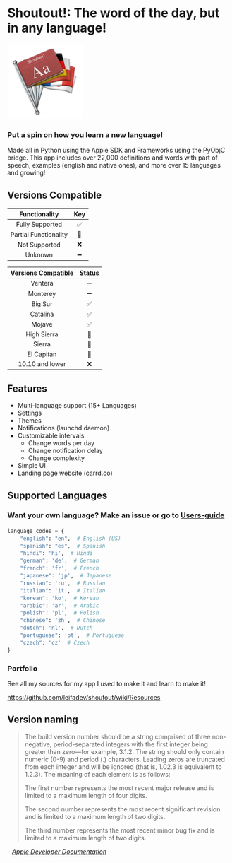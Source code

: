 # Shoutout!: The word of the day, but in any language!

<img src="https://github.com/leifadev/shoutout/blob/main/src/resources/images/shoutout_logo.png" height="170" width="170"/>

### **Put a spin on how you learn a new language!**

Made all in Python using the Apple SDK and Frameworks using the PyObjC bridge. This app includes over 22,000 definitions and words with part of speech, examples (english and native ones), and more over 15 languages and growing!


## Versions Compatible
|           Functionality           |        Key    	|
|:---------------------------------:|:-----------------:|
|          Fully Supported          |:white_check_mark:| 	
|     Partial Functionality         |         🔵        | 	
|           Not Supported           |         ❌        | 	
|            Unknown                |         ➖       | 	


|         Versions Compatible       |      Status      	|
|:---------------------------------:|:-----------------:|
|          Ventera                  |          ➖       | 	
|          Monterey                 |          ➖       | 	
|          Big Sur                  | :white_check_mark:| 	
|          Catalina                 | :white_check_mark:|  	
|            Mojave                 | :white_check_mark:|  	
|         High Sierra               |         🔵        | 
|           Sierra                  |         🔵   	   |  
|           El Capitan              |         🔵        | 	
|   10.10 and lower                 |         ❌        |

## Features
- Multi-language support (15+ Languages)
- Settings
- Themes
- Notifications (launchd daemon)
- Customizable intervals
    - Change words per day
    - Change notification delay
    - Change complexity
- Simple UI
- Landing page website (carrd.co)

## Supported Languages
### Want your own language? Make an issue or go to [Users-guide](https://github.com/leifadev/shoutout/wiki/Users)
```py
language_codes = {
    "english": "en",  # English (US)
    "spanish": "es",  # Spanish
    "hindi": 'hi',  # Hindi
    "german": 'de',  # German
    "french": 'fr',  # French
    "japanese": 'jp',  # Japanese
    "russian": 'ru',  # Russian
    "italian": 'it',  # Italian
    "korean": 'ko',  # Korean
    "arabic": 'ar',  # Arabic
    "polish": 'pl',  # Polish
    "chinese": 'zh',  # Chinese
    "dutch": 'nl',  # Dutch
    "portuguese": 'pt',  # Portuguese
    "czech": 'cz'  # Czech
}
```


### Portfolio
See all my sources for my app I used to make it and learn to make it!

https://github.com/leifadev/shoutout/wiki/Resources

## Version naming
> The build version number should be a string comprised of three non-negative, period-separated integers with the first integer being greater than zero—for example, 3.1.2. The string should only contain numeric (0-9) and period (.) characters. Leading zeros are truncated from each integer and will be ignored (that is, 1.02.3 is equivalent to 1.2.3). The meaning of each element is as follows:
>
>    The first number represents the most recent major release and is limited to a maximum length of four digits.
>
>    The second number represents the most recent significant revision and is limited to a maximum length of two digits.
>
>    The third number represents the most recent minor bug fix and is limited to a maximum length of two digits.

\- *[Apple Developer Documentation](https://developer.apple.com/library/archive/documentation/General/Reference/InfoPlistKeyReference/Articles/CoreFoundationKeys.html#//apple_ref/doc/uid/20001431-111349)*
